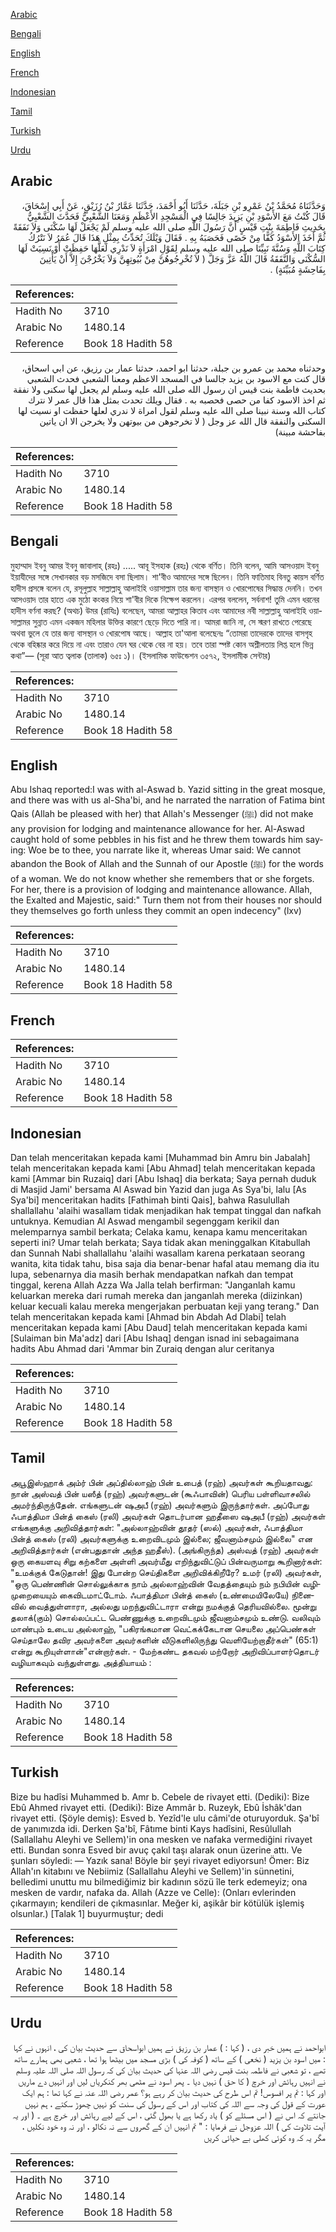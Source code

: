 [Arabic](#arabic)

[Bengali](#bengali)

[English](#english)

[French](#french)

[Indonesian](#indonesian)

[Tamil](#tamil)

[Turkish](#turkish)

[Urdu](#urdu)

## Arabic


<div dir="rtl" lang="ar" style={{fontSize:'larger',backgroundColor:'#f8f9fa',padding:20}}>
وَحَدَّثَنَاهُ مُحَمَّدُ بْنُ عَمْرِو بْنِ جَبَلَةَ، حَدَّثَنَا أَبُو أَحْمَدَ، حَدَّثَنَا عَمَّارُ بْنُ رُزَيْقٍ، عَنْ أَبِي إِسْحَاقَ، قَالَ كُنْتُ مَعَ الأَسْوَدِ بْنِ يَزِيدَ جَالِسًا فِي الْمَسْجِدِ الأَعْظَمِ وَمَعَنَا الشَّعْبِيُّ فَحَدَّثَ الشَّعْبِيُّ بِحَدِيثِ فَاطِمَةَ بِنْتِ قَيْسٍ أَنَّ رَسُولَ اللَّهِ صلى الله عليه وسلم لَمْ يَجْعَلْ لَهَا سُكْنَى وَلاَ نَفَقَةً ثُمَّ أَخَذَ الأَسْوَدُ كَفًّا مِنْ حَصًى فَحَصَبَهُ بِهِ ‏.‏ فَقَالَ وَيْلَكَ تُحَدِّثُ بِمِثْلِ هَذَا قَالَ عُمَرُ لاَ نَتْرُكُ كِتَابَ اللَّهِ وَسُنَّةَ نَبِيِّنَا صلى الله عليه وسلم لِقَوْلِ امْرَأَةٍ لاَ نَدْرِي لَعَلَّهَا حَفِظَتْ أَوْ نَسِيَتْ لَهَا السُّكْنَى وَالنَّفَقَةُ قَالَ اللَّهُ عَزَّ وَجَلَّ ‏(‏ لاَ تُخْرِجُوهُنَّ مِنْ بُيُوتِهِنَّ وَلاَ يَخْرُجْنَ إِلاَّ أَنْ يَأْتِينَ بِفَاحِشَةٍ مُبَيِّنَةٍ‏)‏ ‏.‏
</div>
<div style={{backgroundColor:'#f8f9fa',padding:20, marginBottom: 10}}><table> <thead> <tr> <th>References:</th> <th></th> </tr> </thead> <tbody><tr><td>Hadith No</td><td>3710</td></tr><tr><td>Arabic No</td><td>1480.14</td></tr><tr><td>Reference</td><td>Book 18 Hadith 58</td></tr></tbody></table></div>


<div dir="rtl" lang="ar" style={{fontSize:'larger',backgroundColor:'#f8f9fa',padding:20}}>
وحدثناه محمد بن عمرو بن جبلة، حدثنا ابو احمد، حدثنا عمار بن رزيق، عن ابي اسحاق، قال كنت مع الاسود بن يزيد جالسا في المسجد الاعظم ومعنا الشعبي فحدث الشعبي بحديث فاطمة بنت قيس ان رسول الله صلى الله عليه وسلم لم يجعل لها سكنى ولا نفقة ثم اخذ الاسود كفا من حصى فحصبه به . فقال ويلك تحدث بمثل هذا قال عمر لا نترك كتاب الله وسنة نبينا صلى الله عليه وسلم لقول امراة لا ندري لعلها حفظت او نسيت لها السكنى والنفقة قال الله عز وجل ( لا تخرجوهن من بيوتهن ولا يخرجن الا ان ياتين بفاحشة مبينة)
</div>
<div style={{backgroundColor:'#f8f9fa',padding:20, marginBottom: 10}}><table> <thead> <tr> <th>References:</th> <th></th> </tr> </thead> <tbody><tr><td>Hadith No</td><td>3710</td></tr><tr><td>Arabic No</td><td>1480.14</td></tr><tr><td>Reference</td><td>Book 18 Hadith 58</td></tr></tbody></table></div>

## Bengali


<div dir="ltr" lang="bn" style={{fontSize:'larger',backgroundColor:'#f8f9fa',padding:20}}>
মুহাম্মাদ ইবনু আমর ইবনু জাবালাহ্ (রহঃ) ..... আবূ ইসহাক (রহঃ) থেকে বর্ণিত। তিনি বলেন, আমি আসওয়াদ ইবনু ইয়াযীদের সঙ্গে সেখানকার বড় মসজিদে বসা ছিলাম। শা'বীও আমাদের সঙ্গে ছিলেন। তিনি ফাতিমাহ বিনতু কায়স বর্ণিত হাদীস প্রসঙ্গে বলেন যে, রসূলুল্লাহ সাল্লাল্লাহু আলাইহি ওয়াসাল্লাম তার জন্য বাসস্থান ও খোরপোষের সিদ্ধান্ত দেননি। তখন আসওয়াদ তার হাতে এক মুঠো কংকর নিয়ে শা'বীর দিকে নিক্ষেপ করলেন। এরপর বললেন, সর্বনাশ! তুমি এমন ধরনের হাদীস বর্ণনা করছ? (অথচ) উমর (রাযিঃ) বলেছেন, আমরা আল্লাহর কিতাব এবং আমাদের নবী সাল্লাল্লাহু আলাইহি ওয়াসাল্লামর সুন্নাত এমন একজন মহিলার উক্তির কারণে ছেড়ে দিতে পারি না। আমরা জানি না, সে স্মরণ রাখতে পেরেছে অথবা ভুলে যে তার জন্য বাসস্থান ও খোরপোষ আছে। আল্লাহ তা'আলা বলেছেনঃ “তোমরা তাদেরকে তাদের বাসগৃহ থেকে বহিষ্কার করে দিয়ে না এবং তারাও যেন ঘর থেকে বের না হয়। তবে তারা স্পষ্ট কোন অশ্লীলতায় লিপ্ত হলে ভিন্ন কথা”— (সূরা আত ত্বলাক (তালাক) ৬৫ঃ ১)। (ইসলামিক ফাউন্ডেশন ৩৫৭২, ইসলামীক সেন্টার)
</div>
<div style={{backgroundColor:'#f8f9fa',padding:20, marginBottom: 10}}><table> <thead> <tr> <th>References:</th> <th></th> </tr> </thead> <tbody><tr><td>Hadith No</td><td>3710</td></tr><tr><td>Arabic No</td><td>1480.14</td></tr><tr><td>Reference</td><td>Book 18 Hadith 58</td></tr></tbody></table></div>

## English


<div dir="ltr" lang="en" style={{fontSize:'larger',backgroundColor:'#f8f9fa',padding:20}}>
Abu Ishaq reported:I was with al-Aswad b. Yazid sitting in the great mosque, and there was with us al-Sha'bi, and he narrated the narration of Fatima bint Qais (Allah be pleased with her) that Allah's Messenger (ﷺ) did not make any provision for lodging and maintenance allowance for her. Al-Aswad caught hold of some pebbles in his fist and he threw them towards him saying: Woe be to thee, you narrate like it, whereas Umar said: We cannot abandon the Book of Allah and the Sunnah of our Apostle (ﷺ) for the words of a woman. We do not know whether she remembers that or she forgets. For her, there is a provision of lodging and maintenance allowance. Allah, the Exalted and Majestic, said:" Turn them not from their houses nor should they themselves go forth unless they commit an open indecency" (lxv)
</div>
<div style={{backgroundColor:'#f8f9fa',padding:20, marginBottom: 10}}><table> <thead> <tr> <th>References:</th> <th></th> </tr> </thead> <tbody><tr><td>Hadith No</td><td>3710</td></tr><tr><td>Arabic No</td><td>1480.14</td></tr><tr><td>Reference</td><td>Book 18 Hadith 58</td></tr></tbody></table></div>

## French


<div dir="ltr" lang="fr" style={{fontSize:'larger',backgroundColor:'#f8f9fa',padding:20}}>

</div>
<div style={{backgroundColor:'#f8f9fa',padding:20, marginBottom: 10}}><table> <thead> <tr> <th>References:</th> <th></th> </tr> </thead> <tbody><tr><td>Hadith No</td><td>3710</td></tr><tr><td>Arabic No</td><td>1480.14</td></tr><tr><td>Reference</td><td>Book 18 Hadith 58</td></tr></tbody></table></div>

## Indonesian


<div dir="ltr" lang="id" style={{fontSize:'larger',backgroundColor:'#f8f9fa',padding:20}}>
Dan telah menceritakan kepada kami [Muhammad bin Amru bin Jabalah] telah menceritakan kepada kami [Abu Ahmad] telah menceritakan kepada kami [Ammar bin Ruzaiq] dari [Abu Ishaq] dia berkata; Saya pernah duduk di Masjid Jami' bersama Al Aswad bin Yazid dan juga As Sya'bi, lalu [As Sya'bi] menceritakan hadits [Fathimah binti Qais], bahwa Rasulullah shallallahu 'alaihi wasallam tidak menjadikan hak tempat tinggal dan nafkah untuknya. Kemudian Al Aswad mengambil segenggam kerikil dan melemparnya sambil berkata; Celaka kamu, kenapa kamu menceritakan seperti ini? Umar telah berkata; Saya tidak akan meninggalkan Kitabullah dan Sunnah Nabi shallallahu 'alaihi wasallam karena perkataan seorang wanita, kita tidak tahu, bisa saja dia benar-benar hafal atau memang dia itu lupa, sebenarnya dia masih berhak mendapatkan nafkah dan tempat tinggal, kerena Allah Azza Wa Jalla telah berfirman: "Janganlah kamu keluarkan mereka dari rumah mereka dan janganlah mereka (diizinkan) keluar kecuali kalau mereka mengerjakan perbuatan keji yang terang." Dan telah menceritakan kepada kami [Ahmad bin Abdah Ad Dlabi] telah menceritakan kepada kami [Abu Daud] telah menceritakan kepada kami [Sulaiman bin Ma'adz] dari [Abu Ishaq] dengan isnad ini sebagaimana hadits Abu Ahmad dari 'Ammar bin Zuraiq dengan alur ceritanya
</div>
<div style={{backgroundColor:'#f8f9fa',padding:20, marginBottom: 10}}><table> <thead> <tr> <th>References:</th> <th></th> </tr> </thead> <tbody><tr><td>Hadith No</td><td>3710</td></tr><tr><td>Arabic No</td><td>1480.14</td></tr><tr><td>Reference</td><td>Book 18 Hadith 58</td></tr></tbody></table></div>

## Tamil


<div dir="ltr" lang="ta" style={{fontSize:'larger',backgroundColor:'#f8f9fa',padding:20}}>
அபூஇஸ்ஹாக் அம்ர் பின் அப்தில்லாஹ் பின் உபைத் (ரஹ்) அவர்கள் கூறியதாவது: நான் அஸ்வத் பின் யஸீத் (ரஹ்) அவர்களுடன் (கூஃபாவின்) பெரிய பள்ளிவாசலில் அமர்ந்திருந்தேன். எங்களுடன் ஷஅபீ (ரஹ்) அவர்களும் இருந்தார்கள். அப்போது ஃபாத்திமா பின்த் கைஸ் (ரலி) அவர்கள் தொடர்பான ஹதீஸை ஷஅபீ (ரஹ்) அவர்கள் எங்களுக்கு அறிவித்தார்கள்: "அல்லாஹ்வின் தூதர் (ஸல்) அவர்கள், ஃபாத்திமா பின்த் கைஸ் (ரலி) அவர்களுக்கு உறைவிடமும் இல்லை; ஜீவனாம்சமும் இல்லை" என அறிவித்தார்கள் (என்பதுதான் அந்த ஹதீஸ்). (அங்கிருந்த) அஸ்வத் (ரஹ்) அவர்கள் ஒரு கையளவு சிறு கற்களை அள்ளி அவர்மீது எறிந்துவிட்டுப் பின்வருமாறு கூறினார்கள்: "உமக்குக் கேடுதான்! இது போன்ற செய்திகளை அறிவிக்கிறீரே? உமர் (ரலி) அவர்கள், "ஒரு பெண்ணின் சொல்லுக்காக நாம் அல்லாஹ்வின் வேதத்தையும் நம் நபியின் வழிமுறையையும் கைவிடமாட்டோம். ஃபாத்திமா பின்த் கைஸ் (உண்மையிலேயே) நினைவில் வைத்துள்ளாரா, அல்லது மறந்துவிட்டாரா என்று நமக்குத் தெரியவில்லை. மூன்று தலாக்(கும்) சொல்லப்பட்ட பெண்ணுக்கு உறைவிடமும் ஜீவனாம்சமும் உண்டு. வலிவும் மாண்பும் உடைய அல்லாஹ், "பகிரங்கமான வெட்கக்கேடான செயலை அப்பெண்கள் செய்தாலே தவிர அவர்களை அவர்களின் வீடுகளிலிருந்து வெளியேற்றாதீர்கள்" (65:1) என்று கூறியுள்ளான்"என்றார்கள். - மேற்கண்ட தகவல் மற்றோர் அறிவிப்பாளர்தொடர் வழியாகவும் வந்துள்ளது. அத்தியாயம் :
</div>
<div style={{backgroundColor:'#f8f9fa',padding:20, marginBottom: 10}}><table> <thead> <tr> <th>References:</th> <th></th> </tr> </thead> <tbody><tr><td>Hadith No</td><td>3710</td></tr><tr><td>Arabic No</td><td>1480.14</td></tr><tr><td>Reference</td><td>Book 18 Hadith 58</td></tr></tbody></table></div>

## Turkish


<div dir="ltr" lang="tr" style={{fontSize:'larger',backgroundColor:'#f8f9fa',padding:20}}>
Bize bu hadîsi Muhammed b. Amr b. Cebele de rivayet etti. (Dediki): Bize Ebû Ahmed rivayet etti. (Dediki): Bize Ammâr b. Ruzeyk, Ebû İshâk'dan rivayet etti. (Şöyle demiş): Esved b. Yezîd'le ulu câmi'de oturuyorduk. Şa'bî de yanımızda idi. Derken Şa'bî, Fâtıme binti Kays hadîsini, Resûlullah (Sallallahu Aleyhi ve Sellem)'in ona mesken ve nafaka vermediğini rivayet etti. Bundan sonra Esved bir avuç çakıl taşı alarak onun üzerine attı. Ve şunları söyledi: — Yazık sana! Böyle bir şeyi rivayet ediyorsun! Ömer: Biz Allah'ın kitabını ve Nebiimiz (Sallallahu Aleyhi ve Sellem)'in sünnetini, belledimi unuttu mu bilmediğimiz bir kadının sözü île terk edemeyiz; ona mesken de vardır, nafaka da. Allah (Azze ve Celle): (Onları evlerinden çıkarmayın; kendileri de çıkmasınlar. Meğer ki, aşikâr bir kötülük işlemiş olsunlar.) [Talak 1] buyurmuştur; dedi
</div>
<div style={{backgroundColor:'#f8f9fa',padding:20, marginBottom: 10}}><table> <thead> <tr> <th>References:</th> <th></th> </tr> </thead> <tbody><tr><td>Hadith No</td><td>3710</td></tr><tr><td>Arabic No</td><td>1480.14</td></tr><tr><td>Reference</td><td>Book 18 Hadith 58</td></tr></tbody></table></div>

## Urdu


<div dir="rtl" lang="ur" style={{fontSize:'larger',backgroundColor:'#f8f9fa',padding:20}}>
ابواحمد نے ہمیں خبر دی ، ( کہا : ) عمار بن رزیق نے ہمیں ابواسحاق سے حدیث بیان کی ، انہوں نے کہا : میں اسود بن یزید ( نخعی ) کے ساتھ ( کوفہ کی ) بڑی مسجد میں بیٹھا ہوا تھا ، شعبی بھی ہمارے ساتھ تھے ، تو شعبی نے فاطمہ بنت قیس رضی اللہ عنہا کی حدیث بیان کی کہ رسول اللہ صلی اللہ علیہ وسلم نے انہیں رہائش اور خرچ ( کا حق ) نہیں دیا ۔ پھر اسود نے مٹھی بھر کنکریاں لیں اور انہیں دے ماریں اور کہا : تم پر افسوس! تم اس طرح کی حدیث بیان کر رہے ہو؟ عمر رضی اللہ عنہ نے کہا تھا : ہم ایک عورت کے قول کی وجہ سے اللہ کی کتاب اور اس کے رسول کی سنت کو نہیں چھوڑ سکتے ، ہم نہیں جانتے کہ اس نے ( اس مسئلے کو ) یاد رکھا ہے یا بھول گئی ، اس کے لیے رہائش اور خرچ ہے ۔ ( اور یہ آیت تلاوت کی ) اللہ عزوجل نے فرمایا : " تم انہیں ان کے گھروں سے نہ نکالو ، اور نہ وہ خود نکلیں ، مگر یہ کہ وہ کوئی کھلی بے حیائی کریں
</div>
<div style={{backgroundColor:'#f8f9fa',padding:20, marginBottom: 10}}><table> <thead> <tr> <th>References:</th> <th></th> </tr> </thead> <tbody><tr><td>Hadith No</td><td>3710</td></tr><tr><td>Arabic No</td><td>1480.14</td></tr><tr><td>Reference</td><td>Book 18 Hadith 58</td></tr></tbody></table></div>